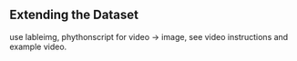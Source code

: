 ## Extending the Dataset
use lableimg, phythonscript for video -> image, see video instructions and example video.